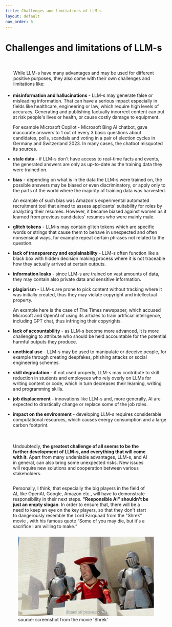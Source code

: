 ```yaml
---
title: Challenges and limitations of LLM-s
layout: default
nav_order: 6
---
```


# Challenges and limitations of LLM-s

<p style= "padding: 35px 25px 5px;">While LLM-s have many advantages and may be used for different positive purposes, they also come with their own challenges and limitations like:</p>

- **misinformation and hallucinations** - LLM-s may generate false or misleading information. That can have a serious impact especially in fields like healthcare, engineering or law, which require high levels of accuracy. Generating and publishing factually incorrect content can put at risk people's lives or health, or cause costly damage to equipment.
  
  For example Microsoft Copilot - Microsoft Bing AI chatbot, gave inaccurate answers to 1 out of every 3 basic questions about candidates, polls, scandals and voting in a pair of election cycles in Germany and Switzerland 2023. In many cases, the chatbot misquoted its sources.


- **stale data** - if LLM-s don't have access to real-time facts and events, the generated answers are only as up-to-date as the training data they were trained on.
- **bias** - depending on what is in the data the LLM-s were trained on, the possible answers may be biased or even discriminatory, or apply only to the parts of the world where the majority of training data was harvested.
  
    An example of such bias was Amazon's experimental automated recruitment tool that aimed to assess applicants' suitability for roles by analyzing their resumes. However, it became biased against women as it learned from previous candidates' resumes who were mainly male.

 
- **glitch tokens** - LLM-s may contain glitch tokens which are specific words or strings that cause them to behave in unexpected and often nonsensical ways, for example repeat certain phrases not related to the question.
- **lack of transparency and explainability** - LLM-s often function like a black box with hidden decision making process where it is not traceable how they actually arrived at certain outputs.
- **information leaks** - since LLM-s are trained on vast amounts of data, they may contain also private data and sensitive information.
- **plagiarism** - LLM-s are prone to pick content without tracking where it was initially created, thus they may violate copyright and intellectual property.
  
  An example here is the case of The Times newspaper, which accused Microsoft and OpenAI of using its articles to train artificial intelligence, including GPT chat, thus infringing their copyrights.
 
- **lack of accountability** - as LLM-s become more advanced, it is more challenging to attribute who should be held accountable for the potential harmful outputs they produce.
- **unethical use** - LLM-s may be used to manipulate or deceive people, for example through creating deepfakes, phishing attacks or social engineering schemes.
- **skill degradation** - if not used properly, LLM-s may contribute to skill reduction in students and employees who rely overly on LLMs for writing content or code, which in turn decreases their learning, writing and programming skills.
- **job displacement** - innovations like LLM-s and, more generally, AI are expected to drastically change or replace some of the job roles.
- **impact on the environment** - developing LLM-s requires considerable computational resources, which causes energy consumption and a large carbon footprint.


  <p style= "padding: 35px 55px 10px 0px;"> Undoubtedly, <b>the greatest challenge of all seems to be the further development of LLM-s, and everything that will come with it</b>. Apart from many undeniable advantages, LLM-s, and AI in general, can also bring some unexpected risks. New issues will require new solutions and cooperation between various stakeholders. </p>

  <p style= "padding: 5px 55px 10px 0px;">Personally, I think, that especially the big players in the field of AI, like OpenAI, Google, Amazon etc., will have to demonstrate responsibility in their next steps. <b>"Responsible AI" shouldn't be just an empty slogan</b>. In order to ensure that, there will be a need to keep an eye on the key players, so that they don't start to dangerously resemble the Lord Farquaad from the "Shrek" movie , with his famous quote <q>Some of you may die, but it's a sacrifice I am willing to make.</q></p>

 <figure>
  <img src="../images/challenges-and-limitations-of-LLMs-screenshot-from-shrek-movie.jpg" alt="screenshot from the movie 'Shrek'">
  <figcaption>source: screenshot from the movie 'Shrek'</figcaption>
</figure>